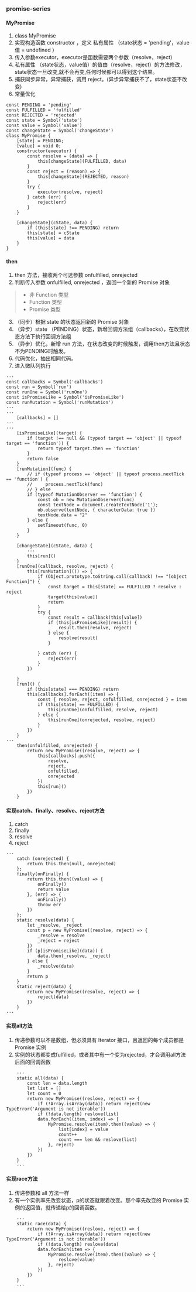 ### promise-series
#### MyPromise
1. class MyPromise
2. 实现构造函数 constructor ，定义 私有属性 （state状态 = 'pending'，value值 = undefined ）
3. 传入参数executor，executor是函数需要两个参数（resolve，reject）
4. 私有属性 （state状态，value值）的值由（resolve，reject）的方法修改，state状态一旦改变,就不会再变,任何时候都可以得到这个结果。
5. 捕获同步异常，异常捕获，调用 reject。(异步异常捕获不了，state状态不改变)
6. 常量优化
```
const PENDING = 'pending'
const FULFILLED = 'fulfilled'
const REJECTED = 'rejected'
const state = Symbol('state')
const value = Symbol('value')
const changeState = Symbol('changeState')
class MyPromise {
    [state] = PENDING;
    [value] = void 0;
    constructor(executor) {
        const resolve = (data) => {
            this[changeState](FULFILLED, data)
        }
        const reject = (reason) => {
            this[changeState](REJECTED, reason)
        }
        try {
            executor(resolve, reject)
        } catch (err) {
            reject(err)
        }
    }

    [changeState](cState, data) {
        if (this[state] !== PENDING) return
        this[state] = cState
        this[value] = data
    }
}
```
#### then
1. then 方法，接收两个可选参数 onfulfilled, onrejected
2. 判断传入参数 onfulfilled, onrejected ，返回一个新的 Promise 对象
> * 非 Function 类型
> * Function 类型
> * Promise 类型
3. （同步）根据 state 的状态返回新的 Promise 对象
4. （异步）state （PENDING）状态，新增回调方法组（callbacks），在改变状态方法下执行回调方法组
5. （异步）优化，新增 run 方法，在状态改变的时候触发，调用then方法且状态不为PENDING时触发。
6. 代码优化，抽出相同代码。
7. 进入微队列执行
```
···
const callbacks = Symbol('callbacks')
const run = Symbol('run')
const runOne = Symbol('runOne')
const isPromiseLike = Symbol('isPromiseLike')
const runMutation = Symbol('runMutation')
···
···
    [callbacks] = []
···
···
    [isPromiseLike](target) {
        if (target !== null && (typeof target == 'object' || typeof target == 'function')) {
            return typeof target.then == 'function'
        }
        return false
    }
    [runMutation](func) {
        // if (typeof process == 'object' || typeof process.nextTick == 'function') {
        //     process.nextTick(func)
        // } else 
        if (typeof MutationObserver == 'function') {
            const ob = new MutationObserver(func)
            const textNode = document.createTextNode('1');
            ob.observe(textNode, { characterData: true })
            textNode.data = "2"
        } else {
            setTimeout(func, 0)
        }
    }

    [changeState](cState, data) {
        ···
        this[run]()
    }
    [runOne](callback, resolve, reject) {
        this[runMutation](() => {
            if (Object.prototype.toString.call(callback) !== "[object Function]") {
                const target = this[state] == FULFILLED ? resolve : reject
                target(this[value])
                return
            }
            try {
                const result = callback(this[value])
                if (this[isPromiseLike](result)) {
                    result.then(resolve, reject)
                } else {
                    resolve(result)
                }

            } catch (err) {
                reject(err)
            }
        })

    }
    [run]() {
        if (this[state] === PENDING) return
        this[callbacks].forEach((item) => {
            const { resolve, reject, onfulfilled, onrejected } = item
            if (this[state] == FULFILLED) {
                this[runOne](onfulfilled, resolve, reject)
            } else {
                this[runOne](onrejected, resolve, reject)
            }
        })
    }
···
    then(onfulfilled, onrejected) {
        return new MyPromise((resolve, reject) => {
            this[callbacks].push({
                resolve,
                reject,
                onfulfilled,
                onrejected
            })
            this[run]()
        })
    }
```


#### 实现catch、finally、resolve、reject方法
1. catch
2. finally
3. resolve
4. reject
```
···
    catch (onrejected) {
        return this.then(null, onrejected)
    }; 
    finally(onFinally) {
        return this.then((value) => {
            onFinally()
            return value
        }, (err) => {
            onFinally()
            throw err
        })
    }; 
    static resolve(data) {
        let _resolve, _reject
        const p = new MyPromise((resolve, reject) => {
            _resolve = resolve
            _reject = reject
        })
        if (p[isPromiseLike](data)) {
            data.then(_resolve, _reject)
        } else {
            _resolve(data)
        }
        return p
    } 
    static reject(data) {
        return new MyPromise((resolve, reject) => {
            reject(data)
        })
    }
···
```

#### 实现all方法
1. 传递参数可以不是数组，但必须具有 Iterator 接口，且返回的每个成员都是 Promise 实例
2. 实例的状态都变成fulfilled，或者其中有一个变为rejected，才会调用all方法后面的回调函数
```
    ···
    static all(data) {
        const len = data.length
        let list = []
        let count = 0
        return new MyPromise((reslove, reject) => {
            if (!Array.isArray(data)) return reject(new TypeError('Argument is not iterable'))
            if (!data.length) reslove(list)
            data.forEach((item, index) => {
                MyPromise.resolve(item).then((value) => {
                    list[index] = value
                    count++
                    count === len && reslove(list)
                }, reject)
            })
        })
    }
    ···
```

#### 实现race方法
1. 传递参数和 all 方法一样
2. 有一个实例率先改变状态，p的状态就跟着改变。那个率先改变的 Promise 实例的返回值，就传递给p的回调函数。
```
    ···
    static race(data) {
        return new MyPromise((reslove, reject) => {
            if (!Array.isArray(data)) return reject(new TypeError('Argument is not iterable'))
            if (!data.length) reslove(data)
            data.forEach(item => {
                MyPromise.resolve(item).then((value) => {
                    reslove(value)
                }, reject)
            })
        })
    }
    ···
```


















